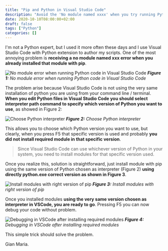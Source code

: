 ```yaml
---
title: "Pip and Python in Visual Studio Code"
description: "Avoid the 'No module named xxxx' when you try running Python files from VS code"
date: 2020-10-10T08:00:00+02:00
draft: false
tags: ["Python"]
categories: []
---
```


I'm not a Python expert, but I used it more often these days and I use Visual Studio Code with Python extension to author my scripts. One of the most annoying problem is **receiving a no module named xxx error when you already installed that module with pip**.

![No module error when running Python code in Visual Studio Code](../images/python-no-module-error.png)
***Figure 1:*** *No module error when running Python code in Visual Studio Code*

The problem arise because Visual Studio Code is not using the very same installation of python you are using from your command line / terminal. **When you edit Python files in Visual Studio Code you should select interpreter path command to specify which version of Python you want to use**, as showed in Figure 2:

![Choose Python interpreter](../images/python-choose-interpreter.png)
***Figure 2:*** *Choose Python interpreter*

This allows you to choose which Python version you want to use, but clearly, when you press F5 that specific version is used and probably **you did not install required module in that specific version**.

> Since Visual Studio Code can use whichever version of Python in your system, you need to install modules for that specific version used.

Once you realize this, solution is straightforward, just install module with pip using the same version of Python chosen as interpreter (Figure 2) **using directly python.exe correct version as shown in Figure 3**.

![Install modules with right version of pip](../images/python-pip-specific-version.png)
***Figure 3:*** *Install modules with right version of pip*

Once you installed modules **using the very same version chosen as interpreter in VSCode, you are ready to go**. Pressing F5 you can now debug your code without problem.

![Debugging in VSCode after installing required modules](../images/flask-run.png)
***Figure 4:*** *Debugging in VSCode after installing required modules*

This simple trick should solve the problem.

Gian Maria.
